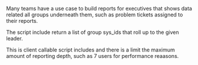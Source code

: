 Many teams have a  use case to build reports for executives that shows data related all groups underneath them, such as problem tickets assigned to their reports. 

The script include return a list of group sys_ids that roll up to the given leader. 

This is  client callable script includes and there is a limit the maximum amount of reporting depth, such as 7 users for performance reaasons.
